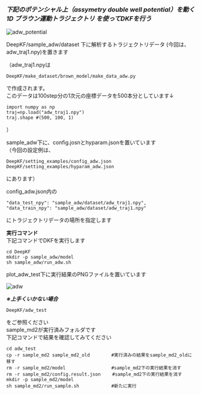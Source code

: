 ### ***下記のポテンシャル上（assymetry double well potential）を動く1D ブラウン運動トラジェクトリ を使ってDKFを行う***

![adw_potential](https://user-images.githubusercontent.com/39581094/76176944-e9771a00-61f5-11ea-8b24-3ed25a2c2b02.png)

DeepKF/sample_adw/dataset 下に解析するトラジェクトリデータ (今回は、adw_traj1.npy)を置きます  
  
（adw_traj1.npyは 
```
DeepKF/make_dataset/brown_model/make_data_adw.py 
``` 
で作成されます。   
このデータは100step分の1次元の座標データを500本分としています↓   
```
import numpy as np
traj=np.load("adw_traj1.npy")
traj.shape #(500, 100, 1)
```
）　

sample_adw下に、config.josnとhyparam.jsonを置いています  
（今回の設定例は、  
```
DeepKF/setting_examples/config_adw.json   
DeepKF/setting_examples/hyparam_adw.json  
```
にあります）  

config_adw.json内の  
```
"data_test_npy": "sample_adw/dataset/adw_traj1.npy",  
"data_train_npy": "sample_adw/dataset/adw_traj1.npy"  
```
にトラジェクトリデータの場所を指定します  

**実行コマンド**   
下記コマンドでDKFを実行します   
   
```
cd DeepKF  
mkdir -p sample_adw/model  
sh sample_adw/run_adw.sh
```

plot_adw_test下に実行結果のPNGファイルを置いています


![adw](https://user-images.githubusercontent.com/39581094/76176949-eda33780-61f5-11ea-85c0-4e8ad81d8ceb.png)
  

***※上手くいかない場合***
```
DeepKF/adw_test
```
をご参照ください  
sample_md2が実行済みフォルダです   
下記コマンドで結果を確認してみてください
```
cd adw_test
cp -r sample_md2 sample_md2_old        #実行済みの結果をsample_md2_oldに移す
rm -r sample_md2/model                 #sample_md2下の実行結果を消す
rm -r sample_md2/config.result.json　　 #sample_md2下の実行結果を消す
mkdir -p sample_md2/model  
sh sample_md2/run_sample.sh            #新たに実行
```
